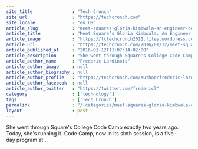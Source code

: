 ```yaml
---
site_title               : "Tech Crunch"
site_url                 : "https://techcrunch.com"
site_locale              : "en_US"
article_slug             : "meet-squares-gloria-kimbwala-an-engineer-dedicated-to-advancing-diversity-in-tech"
article_title            : "Meet Square’s Gloria Kimbwala, An Engineer Dedicated To Advancing Diversity In Tech"
article_image            : "https://tctechcrunch2011.files.wordpress.com/2016/01/hireselevatorpicture.jpg?w=764&h=400&crop=1"
article_url              : "https://techcrunch.com/2016/01/12/meet-squares-gloria-kimbwala-an-engineer-dedicated-to-advancing-diversity-in-tech/"
article_published_at     : "2016-01-12T11:07:14-02:00"
article_description      : "She went through Square's College Code Camp exactly two years ago. Today, she's running it. Code Camp, now in its sixth session, is a five-day program at..."
article_author_name      : "Frederic Lardinois"
article_author_image     : null
article_author_biography : null
article_author_profile   : "https://techcrunch.com/author/frederic-lardinois/"
article_author_facebook  : null
article_author_twitter   : "https://twitter.com/fredericl"
category                 : ['technology']
tags                     : ['Tech Crunch']
permalink                : "/:categories/meet-squares-gloria-kimbwala-an-engineer-dedicated-to-advancing-diversity-in-tech/"
layout                   : post
---
```


She went through Square's College Code Camp exactly two years ago. Today, she's running it. Code Camp, now in its sixth session, is a five-day program at...
